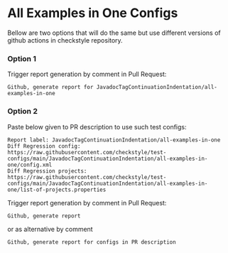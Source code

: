 # All Examples in One Configs

Bellow are two options that will do the same but use different versions
of github actions in checkstyle repository.


### Option 1
Trigger report generation by comment in Pull Request:
```
Github, generate report for JavadocTagContinuationIndentation/all-examples-in-one
```

### Option 2

Paste below given to PR description to use such test configs:
```
Report label: JavadocTagContinuationIndentation/all-examples-in-one
Diff Regression config: https://raw.githubusercontent.com/checkstyle/test-configs/main/JavadocTagContinuationIndentation/all-examples-in-one/config.xml
Diff Regression projects: https://raw.githubusercontent.com/checkstyle/test-configs/main/JavadocTagContinuationIndentation/all-examples-in-one/list-of-projects.properties
```

Trigger report generation by comment in Pull Request:
```
Github, generate report
```
or as alternative by comment
```
Github, generate report for configs in PR description
```
